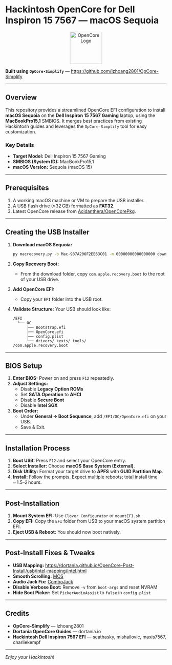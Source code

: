 # Hackintosh OpenCore for Dell Inspiron 15 7567 — macOS Sequoia

<p align="center">
  <img src="https://dortania.github.io/OpenCore-Install-Guide/homepage.png" alt="OpenCore Logo" width="100" />
</p>

**Built using `OpCore-Simplify`** — <https://github.com/lzhoang2801/OpCore-Simplify>

---

## Overview

This repository provides a streamlined OpenCore EFI configuration to install **macOS Sequoia** on the **Dell Inspiron 15 7567 Gaming** laptop, using the **MacBookPro15,1** SMBIOS. It merges best practices from existing Hackintosh guides and leverages the `OpCore-Simplify` tool for easy customization.

### Key Details

- **Target Model:** Dell Inspiron 15 7567 Gaming
- **SMBIOS (System ID):** MacBookPro15,1
- **macOS Version:** Sequoia (macOS 15)

---

## Prerequisites

1. A working macOS machine or VM to prepare the USB installer.
2. A USB flash drive (≤32 GB) formatted as **FAT32**.
3. Latest OpenCore release from [Acidanthera/OpenCorePkg](https://github.com/acidanthera/OpenCorePkg/releases).

---

## Creating the USB Installer

1. **Download macOS Sequoia:**

   ```bash
   py macrecovery.py -b Mac-937A206F2EE63C01 -m 00000000000000000 download
   ```

2. **Copy Recovery Boot:**
   - From the download folder, copy `com.apple.recovery.boot` to the root of your USB drive.
3. **Add OpenCore EFI:**
   - Copy your `EFI` folder into the USB root.
4. **Validate Structure:**
   Your USB should look like:

   ```
   /EFI
     └── OC
         ├── Bootstrap.efi
         ├── OpenCore.efi
         ├── config.plist
         └── drivers/ kexts/ tools/
   /com.apple.recovery.boot
   ```

---

## BIOS Setup

1. **Enter BIOS:** Power on and press `F12` repeatedly.
2. **Adjust Settings:**
   - Disable **Legacy Option ROMs**
   - Set **SATA Operation** to **AHCI**
   - Disable **Secure Boot**
   - Disable **Intel SGX**
3. **Boot Order:**
   - Under **General → Boot Sequence**, add `/EFI/OC/OpenCore.efi` on your USB.
   - Save & Exit.

---

## Installation Process

1. **Boot USB:** Press `F12` and select your OpenCore entry.
2. **Select Installer:** Choose **macOS Base System (External)**.
3. **Disk Utility:** Format your target drive to **APFS** with **GUID Partition Map**.
4. **Install:** Follow the prompts. Expect multiple reboots; total install time ~ 1.5–2 hours.

---

## Post‑Installation

1. **Mount System EFI:** Use `Clover Configurator` or `mountEFI.sh`.
2. **Copy EFI:** Copy the `EFI` folder from USB to your macOS system partition EFI.
3. **Eject USB & Reboot:** You should now boot natively.

---

## Post‑Install Fixes & Tweaks

- **USB Mapping:** <https://dortania.github.io/OpenCore-Post-Install/usb/intel-mapping/intel.html>
- **Smooth Scrolling:** [MOS](https://mos.caldis.me/)
- **Audio Jack Fix:** [ComboJack](https://github.com/hackintosh-stuff/ComboJack)
- **Disable Verbose Boot:** Remove `-v` from `boot-args` and reset NVRAM
- **Hide Boot Picker:** Set `PickerAudioAssist` to `false` in `config.plist`

---

## Credits

- **OpCore‑Simplify** — lzhoang2801
- **Dortania OpenCore Guides** — dortania.io
- **Hackintosh Dell Inspiron 7567 EFI** — seathasky, mishailovic, maxis7567, charliekempf

---

*Enjoy your Hackintosh!*
